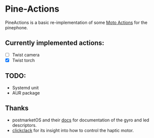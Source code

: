 # Pine-Actions
PineActions is a basic re-implementation of some [Moto Actions](https://play.google.com/store/apps/details?id=com.motorola.actions&hl=en_US&gl=US) for the pinephone.

## Currently implemented actions:

 - [ ] Twist camera
 - [x] Twist torch

## TODO:

- Systemd unit
- AUR package

## Thanks
- postmarketOS and their [docs](https://wiki.postmarketos.org/wiki/Phosh) for documentation of the gyro and led descriptors.
- [clickclack](https://git.sr.ht/~proycon/clickclack) for its insight into how to control the haptic motor.

